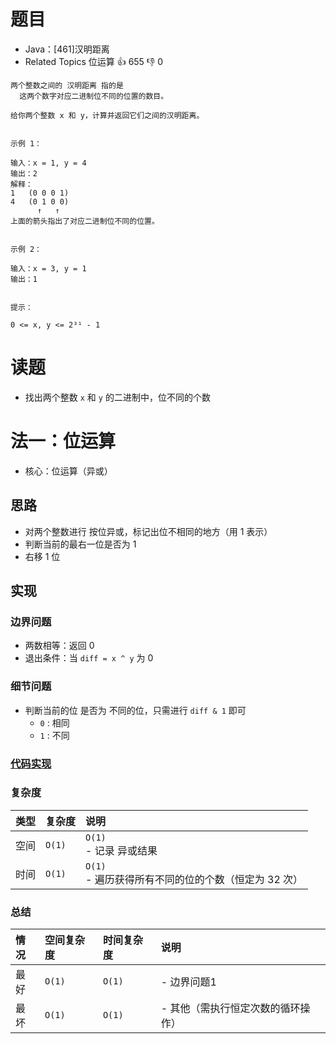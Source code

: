 # 题目

- Java：[461]汉明距离
- Related Topics 位运算 👍 655 👎 0

```text
两个整数之间的 汉明距离 指的是
  这两个数字对应二进制位不同的位置的数目。 

给你两个整数 x 和 y，计算并返回它们之间的汉明距离。 


示例 1： 

输入：x = 1, y = 4
输出：2
解释：
1   (0 0 0 1)
4   (0 1 0 0)
      ↑   ↑
上面的箭头指出了对应二进制位不同的位置。


示例 2： 

输入：x = 3, y = 1
输出：1


提示： 

0 <= x, y <= 2³¹ - 1 
```

# 读题

- 找出两个整数 `x` 和 `y` 的二进制中，位不同的个数

# 法一：位运算

- 核心：位运算（异或）

## 思路

- 对两个整数进行 按位异或，标记出位不相同的地方（用 1 表示）
- 判断当前的最右一位是否为 1
- 右移 1 位

## 实现

### 边界问题

- 两数相等：返回 0
- 退出条件：当 `diff = x ^ y` 为 0

### 细节问题

- 判断当前的位 是否为 不同的位，只需进行 `diff & 1` 即可
  - `0` : 相同
  - `1` : 不同

### [代码实现](Demo01.java)

### 复杂度

类型 | 复杂度 | 说明
:--- |:--- |:---
空间 | `O(1)` | `O(1)` </br> - 记录 异或结果
时间 | `O(1)` | `O(1)` </br> - 遍历获得所有不同的位的个数（恒定为 32 次）

### 总结

情况 | 空间复杂度 | 时间复杂度 | 说明
:--- |:--- |:--- |:---
最好 | `O(1)` | `O(1)` | - 边界问题1
最坏 | `O(1)` | `O(1)` | - 其他（需执行恒定次数的循环操作）

